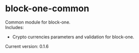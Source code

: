 block-one-common
=============

Common module for block-one.  
Includes:  
* Crypto currencies parameters and validation for block-one.  

Current version: 0.1.6
